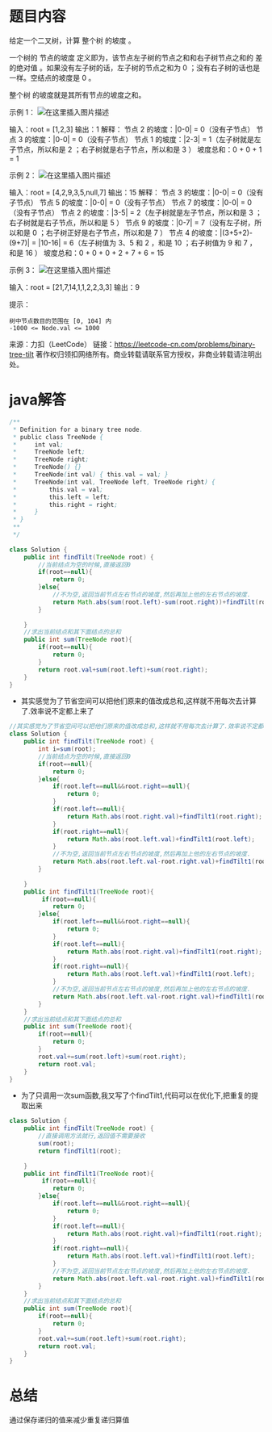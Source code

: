 ﻿# 题目内容
给定一个二叉树，计算 整个树 的坡度 。

一个树的 节点的坡度 定义即为，该节点左子树的节点之和和右子树节点之和的 差的绝对值 。如果没有左子树的话，左子树的节点之和为 0 ；没有右子树的话也是一样。空结点的坡度是 0 。

整个树 的坡度就是其所有节点的坡度之和。

示例 1：
![在这里插入图片描述](https://img-blog.csdnimg.cn/20210426122151820.jpg#pic_center)

输入：root = [1,2,3]
输出：1
解释：
节点 2 的坡度：|0-0| = 0（没有子节点）
节点 3 的坡度：|0-0| = 0（没有子节点）
节点 1 的坡度：|2-3| = 1（左子树就是左子节点，所以和是 2 ；右子树就是右子节点，所以和是 3 ）
坡度总和：0 + 0 + 1 = 1

示例 2：
![在这里插入图片描述](https://img-blog.csdnimg.cn/2021042612214057.jpg?x-oss-process=image/watermark,type_ZmFuZ3poZW5naGVpdGk,shadow_10,text_aHR0cHM6Ly9ibG9nLmNzZG4ubmV0L21vZ2JveA==,size_16,color_FFFFFF,t_70#pic_center)

输入：root = [4,2,9,3,5,null,7]
输出：15
解释：
节点 3 的坡度：|0-0| = 0（没有子节点）
节点 5 的坡度：|0-0| = 0（没有子节点）
节点 7 的坡度：|0-0| = 0（没有子节点）
节点 2 的坡度：|3-5| = 2（左子树就是左子节点，所以和是 3 ；右子树就是右子节点，所以和是 5 ）
节点 9 的坡度：|0-7| = 7（没有左子树，所以和是 0 ；右子树正好是右子节点，所以和是 7 ）
节点 4 的坡度：|(3+5+2)-(9+7)| = |10-16| = 6（左子树值为 3、5 和 2 ，和是 10 ；右子树值为 9 和 7 ，和是 16 ）
坡度总和：0 + 0 + 0 + 2 + 7 + 6 = 15

示例 3：
![在这里插入图片描述](https://img-blog.csdnimg.cn/20210426122130675.jpg?x-oss-process=image/watermark,type_ZmFuZ3poZW5naGVpdGk,shadow_10,text_aHR0cHM6Ly9ibG9nLmNzZG4ubmV0L21vZ2JveA==,size_16,color_FFFFFF,t_70#pic_center)

输入：root = [21,7,14,1,1,2,2,3,3]
输出：9

 

提示：

    树中节点数目的范围在 [0, 104] 内
    -1000 <= Node.val <= 1000

来源：力扣（LeetCode）
链接：https://leetcode-cn.com/problems/binary-tree-tilt
著作权归领扣网络所有。商业转载请联系官方授权，非商业转载请注明出处。

# java解答
```java
/**
 * Definition for a binary tree node.
 * public class TreeNode {
 *     int val;
 *     TreeNode left;
 *     TreeNode right;
 *     TreeNode() {}
 *     TreeNode(int val) { this.val = val; }
 *     TreeNode(int val, TreeNode left, TreeNode right) {
 *         this.val = val;
 *         this.left = left;
 *         this.right = right;
 *     }
 * }
 ** 
 */
 
class Solution {
    public int findTilt(TreeNode root) {
        //当前结点为空的时候,直接返回0
        if(root==null){
            return 0;
        }else{
            //不为空,返回当前节点左右节点的坡度,然后再加上他的左右节点的坡度.
            return Math.abs(sum(root.left)-sum(root.right))+findTilt(root.left)+findTilt(root.right);
        }
     
    }
    //求出当前结点和其下面结点的总和
    public int sum(TreeNode root){
        if(root==null){
            return 0;
        }
        return root.val+sum(root.left)+sum(root.right);
    }
}
```
* 其实感觉为了节省空间可以把他们原来的值改成总和,这样就不用每次去计算了.效率说不定都上来了

```java
//其实感觉为了节省空间可以把他们原来的值改成总和,这样就不用每次去计算了.效率说不定都上来了
class Solution {
    public int findTilt(TreeNode root) {
        int i=sum(root);
        //当前结点为空的时候,直接返回0
        if(root==null){
            return 0;
        }else{
            if(root.left==null&&root.right==null){
                return 0;
            }
            if(root.left==null){
                return Math.abs(root.right.val)+findTilt1(root.right);
            }
            if(root.right==null){
                return Math.abs(root.left.val)+findTilt1(root.left);
            }
            //不为空,返回当前节点左右节点的坡度,然后再加上他的左右节点的坡度.
            return Math.abs(root.left.val-root.right.val)+findTilt1(root.left)+findTilt1(root.right);
        }
     
    }
    public int findTilt1(TreeNode root){
         if(root==null){
            return 0;
        }else{
            if(root.left==null&&root.right==null){
                return 0;
            }
            if(root.left==null){
                return Math.abs(root.right.val)+findTilt1(root.right);
            }
            if(root.right==null){
                return Math.abs(root.left.val)+findTilt1(root.left);
            }
            //不为空,返回当前节点左右节点的坡度,然后再加上他的左右节点的坡度.
            return Math.abs(root.left.val-root.right.val)+findTilt1(root.left)+findTilt1(root.right);
        }
    }
    //求出当前结点和其下面结点的总和
    public int sum(TreeNode root){
        if(root==null){
            return 0;
        }
        root.val+=sum(root.left)+sum(root.right);
        return root.val;
    }
}
```
* 为了只调用一次sum函数,我又写了个findTilt1,代码可以在优化下,把重复的提取出来

```java
class Solution {
    public int findTilt(TreeNode root) {
        //直接调用方法就行,返回值不需要接收
        sum(root);
        return findTilt1(root);
     
    }
    public int findTilt1(TreeNode root){
         if(root==null){
            return 0;
        }else{
            if(root.left==null&&root.right==null){
                return 0;
            }
            if(root.left==null){
                return Math.abs(root.right.val)+findTilt1(root.right);
            }
            if(root.right==null){
                return Math.abs(root.left.val)+findTilt1(root.left);
            }
            //不为空,返回当前节点左右节点的坡度,然后再加上他的左右节点的坡度.
            return Math.abs(root.left.val-root.right.val)+findTilt1(root.left)+findTilt1(root.right);
        }
    }
    //求出当前结点和其下面结点的总和
    public int sum(TreeNode root){
        if(root==null){
            return 0;
        }
        root.val+=sum(root.left)+sum(root.right);
        return root.val;
    }
}
```

# 总结 
通过保存递归的值来减少重复递归算值

